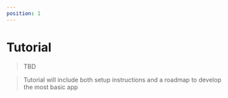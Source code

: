 ```yaml
---
position: 1
---
```


# Tutorial

> TBD

> Tutorial will include both setup instructions and a roadmap to develop the
> most basic app

